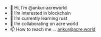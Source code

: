 - 👋 Hi, I’m @ankur-acreworld
- 👀 I’m interested in blockchain
- 🌱 I’m currently learning rust
- 💞️ I’m collaborating on acre world
- 📫 How to reach me ... ankur@acre.world

<!---
ankur-acreworld/ankur-acreworld is a ✨ special ✨ repository because its `README.md` (this file) appears on your GitHub profile.
You can click the Preview link to take a look at your changes.
--->
